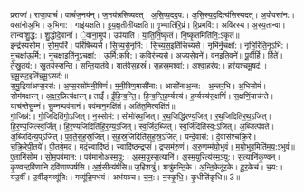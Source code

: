 

  
प्रराजा॑। राजा॒वाचं॑। वाचं॑ज॒नय॑न्। ज॒नय॑न्नसिष्यदत्। अ॒सि॒ष्य॒दद॒प:। अ॒सि॒स्य॒द॒दित्य॑सिस्यदत्। अ॒पोवसा॑न:। वसा॑नोअ॒भि। अ॒भिगा:। गाइ॑यक्षति। इ॒य॒क्ष॒तीती॑यक्षति॥ गृ॒भ्णाति॑रि॒प्रं। रि॒प्रमवि॑:। अवि॑रस्य। अ॒स्य॒तान्वा॑। तान्वा॑शु॒द्ध:। शु॒द्धोदे॒वानां॑। े॒वाना॒मुप॑। उप॑याति। या॒ति॒नि॒ष्कृ॒तं। नि॒ष्कृ॒तमिति॑नि॒:ऽकृ॒तं॥  
इन्द्र॑स्यसोम। सो॒म॒परि॑। परि॑षिच्यसे। सि॒च्य॒से॒नृभि॑:। सि॒च्य॒स॒इति॑सिच्यसे। नृभि॑र्नृ॒चक्षा॑:। नृभि॒रिति॒नृऽभि॑:। ऩृ॒चक्षा॑ऊ॒र्मि:। नृ॒चक्षा॒इति॑नृ॒ऽचक्षा॑:। ऊ॒र्मि:क॒वि:। क॒विर॑ज्यसे। अ॒ज्य॒से॒वने॑। वन॒इति॒वने॑॥ पू॒र्वीर्हि। र्हिते॑। ते॒स्रु॒तय॑:। स्रु॒तय॑स्सन्ति। सन्ति॒यात॑वे। यात॑वेस॒हस्रं॑। स॒हस्र॒मश्वा॑:। अश्वा॒हर॑य:। हर॑यश्चमू॒षद॑:। च॒मू॒सद॒इति॑च॒मू॒ऽसद॑:॥  
स॒मु॒द्रिया॑अप्स॒रस॑:। अ॒प्स॒रसो॑मनी॒षिणं॑। म॒नी॒षिण॒मासी॑ना:। आसी॑नाअ॒न्त:। अ॒न्तर॒भि। अ॒भिसोमं॑। सोम॑मक्षरन्। अ॒क्ष॒र॒न्नित्य॑क्षरन्॥ ताईं॑। ईं॒हि॒न्व॒न्ति॒। हि॒न्व॒न्ति॒ह॒र्म्यस्य॑। ह॒र्म्यस्य॑स॒क्षणिं॑। स॒क्षणिं॒याच॑न्ते। याच॑न्तेसु॒म्नं। सु॒म्नम्पव॑मानं। पव॑मान॒मक्षि॑तं। अक्षि॑त॒मित्यक्षि॑तं॥  
गो॒जिन्न॑:। गो॒जिदिति॑गो॒ऽजित्। न॒स्सोम॑:। सोमो॑रथ॒जित्। र॒थ॒जिद्धि॑रण्य॒जित्। र॒थ॒जिदिति॑र॒थ॒ऽजित्। हि॒र॒ण्य॒जित्स्व॒र्जित्। हि॒र॒ण्यजिदिति॑हि॒र॒ण्य॒ऽजित्। स्व॒र्जिद॒ब्जित्। स्व॒र्जिदिति॑स्व॒:ऽजित्। अ॒ब्जित्प॑वते। अ॒ब्जिदित्य॒प्ऽजित्। प॒व॒ते॒स॒ह॒स्र॒जित्। स॒ह॒स्र॒जिदिति॑स॒ह॒स्र॒ऽजित्। यन्दे॒वास॑:। दे॒वास॑श्चक्रि॒रे। च॒क्रि॒रेपी॒तये॑। पी॒तये॒मदं॑। मदं॒स्वादि॑ष्ठं। स्वादि॑ष्ठन्द्र॒प्सं। द्र॒प्सम॑रु॒णं। अ॒रु॒णम्म॑यो॒भुवं॑। म॒यो॒भुव॒मिति॑म॒य॒:ऽभुवं॑॥  
ए॒तानि॑सोम। सो॒म॒पव॑मान:। पव॑मानोअस्म॒यु:। अ॒स्म॒युस्स॒त्यानि॑। अ॒स्म॒युरित्य॑स्म॒ऽयु:। स॒त्यानि॑कृ॒ण्वन्। कृ॒ण्वन्द्रवि॑णानि द्रवि॑णाण्यर्षसि। अ॒र्ष॒सीत्य॑र्षसि॥ ज॒हिशत्रुं॑। शत्रु॑मन्ति॒के। अ॒न्ति॒केदू॑र॒के। दू॒र॒केच॑। च॒य:। यउ॒र्वीं। उ॒र्वीङ्गव्यू॑ति:। गव्यू॑ति॒मभ॑यं। अभ॑यञ्च। च॒न॒:। न॒स्कृ॒धि॒। कृ॒धीति॑कृधि॥ 3॥  

